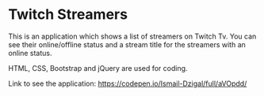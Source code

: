 # Twitch Streamers

This is an application which shows a list of streamers on Twitch Tv. You can see their online/offline status and a stream title for the streamers with an online status.

HTML, CSS, Bootstrap and jQuery are used for coding.

Link to see the application:  https://codepen.io/Ismail-Dzigal/full/aVOpdd/    